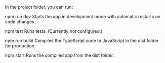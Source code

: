 In the project folder, you can run:

npm run dev
Starts the app in development mode with automatic restarts on code changes.

npm test
Runs tests. (Currently not configured.)

npm run build
Compiles the TypeScript code to JavaScript in the dist folder for production.

npm start
Runs the compiled app from the dist folder.